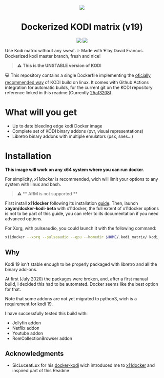 <span style="display:block;text-align:center">[![](https://raw.githubusercontent.com/XayOn/docker-kodi-beta/master/kodilovesdocker.png)](https://hub.docker.com/r/xayon/docker-kodi-beta) </span>

<center><h1> Dockerized KODI matrix (v19) </h1> </center>

<span style="display:block;text-align:center">![](https://github.com/XayOn/docker-kodi-beta/workflows/Publish%20to%20Docker/badge.svg) ![](https://img.shields.io/docker/pulls/xayon/docker-kodi-beta)</span>


Use Kodi matrix without any sweat. :sweat_drops: Made with :heartpulse: by David Francos.
Dockerized kodi master branch, fresh and nice!

> :warning: **This is the UNSTABLE version of KODI**

:computer: This repository contains a single Dockerfile implementing the [oficially recommended way][5] of KODI build on linux. It comes with Github Actions integration for automatic builds, for the current git on the KODI repository reference linked in this readme (Currently [25af3208][4]).


# What will you get

- Up to date bleeding edge kodi Docker image
- Complete set of KODI binary addons (pvr, visual representations)
- Libretro binary addons with multiple emulators (psx, snes...)

# Installation

**This image will work on any x64 system where you can run docker**.

For simplicity, *x11docker* is recommended, wich will limit your options to any
system with linux and bash.

> :warning: ** ARM is not supported **

First install **x11docker** following its installation [guide][3].
Then, launch **xayon/docker-kodi-beta** with x11docker, the full extent of x11docker options is not to be part of this guide, you can refer to its documentation if you need advanced options.

For Xorg, with pulseaudio, you could launch it with the following command:

```bash
x11docker --xorg --pulseaudio --gpu --homedir $HOME/.kodi_matrix/ kodi_matrix
```


## Why

Kodi 19 isn't stable enough to be properly packaged with libretro and all the
binary add-ons.

At first (July 2020) the packages were broken, and, after a first manual build,
I decided this had to be automated. Docker seems like the best option for that.

Note that some addons are not yet migrated to python3, wich is a requirement
for kodi 19. 

I have successfully tested this build with:

- Jellyfin addon
- Netflix addon
- Youtube addon
- RomCollectionBrowser addon


## Acknowledgments

- SicLuceatLux for his [docker-kodi][1] wich introduced me to
  [x11docker][2] and inspired part of this Readme

[1]: https://github.com/SicLuceatLux/docker-kodi
[2]: https://github.com/mviereck/x11docker
[3]: https://github.com/mviereck/x11docker#shortest-way-for-first-installation "guide"
[4]: https://github.com/xbmc/xbmc/commit/25af32080990fda575d9d2ef7c7d8042b5730e25 "25af3208"
[5]: https://github.com/xbmc/xbmc/blob/master/docs/README.Linux.md "oficially recommended way"
